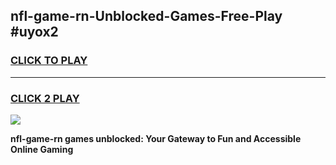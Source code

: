 
## nfl-game-rn-Unblocked-Games-Free-Play #uyox2
<h3>
<a href="https://us.freeplayer.one?title=nfl-game-rn&ref=9M">CLICK TO PLAY</a></h3>
<hr>

<h3>
<a href="https://us.freeplayer.one?title=nfl-game-rn&ref=9M">CLICK 2 PLAY</a>
  
</h3>

<a href="https://us.freeplayer.one?title=nfl-game-rn&ref=9M"><img src="https://clearcache.store/games.png"></a>


**nfl-game-rn games unblocked: Your Gateway to Fun and Accessible Online Gaming**
